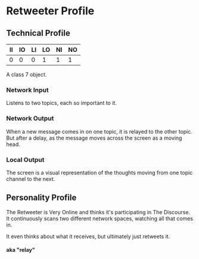 # Retweeter Profile

## Technical Profile

| II 	| IO 	| LI 	| LO 	| NI 	| NO 	|
|----	|----	|----	|----	|----	|----	|
| 0  	| 0  	| 0  	| 1  	| 1  	| 1  	|

A class 7 object.

### Network Input

Listens to two topics, each so important to it.

### Network Output

When a new message comes in on one topic, it is relayed to the other topic.
But after a delay, as the message moves across the screen as a moving head.

### Local Output

The screen is a visual representation of the thoughts moving from one topic channel
to the next. 

## Personality Profile

The Retweeter is Very Online and thinks it's participating in The Discourse.
It continuously scans two different network spaces, watching all that comes in.

It even thinks about what it receives, but ultimately just retweets it.




#### aka "relay"
